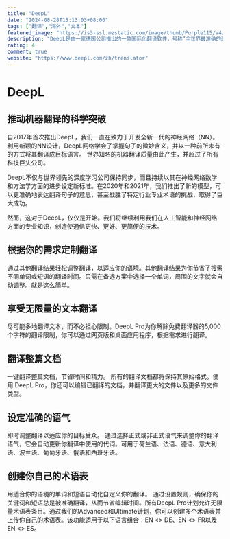 ```yaml
---
title: "DeepL"
date: "2024-08-28T15:13:03+08:00"
tags: ["翻译","海外","文本"]
featured_image: "https://is3-ssl.mzstatic.com/image/thumb/Purple115/v4/08/7e/02/087e0207-625a-fe74-5924-26a67914d55f/source/512x512bb.jpg"
description: "DeepL是由一家德国公司推出的一款国际化翻译软件，号称“全世界最准确的翻译”"
rating: 4
comment: true
website: "https://www.deepl.com/zh/translator"
---
```


# DeepL

## 推动机器翻译的科学突破

自2017年首次推出DeepL，我们一直在致力于开发全新一代的神经网络（NN）。利用新颖的NN设计，DeepL网络学会了掌握句子的微妙含义，并以一种前所未有的方式将其翻译成目标语言。 世界知名的机器翻译质量由此产生，并超过了所有科技巨头公司。

DeepL不仅与世界领先的深度学习公司保持同步，而且持续以其在神经网络数学和方法学方面的进步设定新标准。在2020年和2021年，我们推出了新的模型，可以更准确地表达翻译句子的意思，甚至战胜了特定行业专业术语的挑战，取得了巨大成功。

然而，这对于DeepL，仅仅是开始。我们将继续利用我们在人工智能和神经网络方面的专业知识，创造使通信更快、更好、更简便的技术。

## 根据你的需求定制翻译

通过其他翻译结果轻松调整翻译，以适应你的语境。其他翻译结果为你节省了搜索不同单词或短语的翻译时间。只需在备选方案中选择一个单词，周围的文字就会自动调整。就是这么简单。

## 享受无限量的文本翻译

尽可能多地翻译文本，而不必担心限制。DeepL Pro为你解除免费翻译器的5,000个字符的翻译限制，你可以通过网页版和桌面应用程序，根据需求进行翻译。

## 翻译整篇文档

一键翻译整篇文档，节省时间和精力。 所有的翻译文档都将保持其原始格式。使用 DeepL Pro，你还可以编辑已翻译的文档，并翻译更大的文件以及更多的文件类型。

## 设定准确的语气

即时调整翻译以适应你的目标受众。 通过选择正式或非正式语气来调整你的翻译语气，它会自动更新你翻译中使用的代词。可用于荷兰语、法语、德语、意大利语、波兰语、葡萄牙语、俄语和西班牙语。

## 创建你自己的术语表

用适合你的语境的单词和短语自动化自定义你的翻译。 通过设置规则，确保你的关键词和短语总是被准确翻译，从而节省编辑时间。所有DeepL Pro计划允许无限量术语表条目。通过我们的Advanced和Ultimate计划，你可以创建多个术语表并上传你自己的术语表。该功能适用于以下语言组合：EN <> DE、EN <> FR以及EN <> ES。